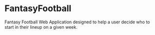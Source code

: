 # FantasyFootball
Fantasy Football Web Application designed to help a user decide who to start in their lineup on a given week.

